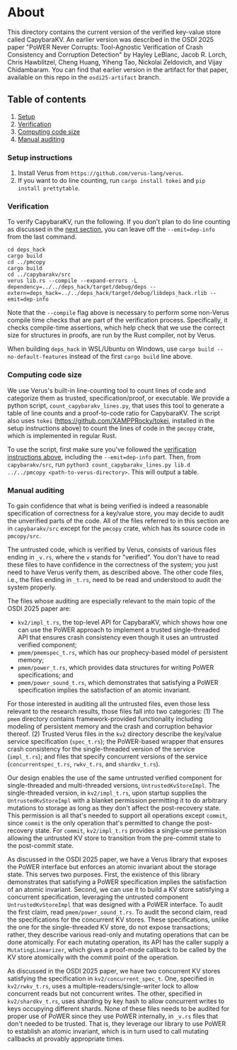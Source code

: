 # About

This directory contains the current version of the verified key-value store
called CapybaraKV. An earlier version was described in the OSDI 2025 paper
"PoWER Never Corrupts: Tool-Agnostic Verification of Crash Consistency and
Corruption Detection" by Hayley LeBlanc, Jacob R. Lorch, Chris Hawblitzel,
Cheng Huang, Yiheng Tao, Nickolai Zeldovich, and Vijay Chidambaram. You can
find that earlier version in the artifact for that paper, available on this
repo in the `osdi25-artifact` branch.

## Table of contents
1. [Setup](#setup-instructions)
2. [Verification](#verification)
3. [Computing code size](#computing-code-size)
4. [Manual auditing](#manual-auditing)

### Setup instructions

1. Install Verus from `https://github.com/verus-lang/verus`.
2. If you want to do line counting, run `cargo install tokei` and `pip install prettytable`.

### Verification

To verify CapybaraKV, run the following. If you don't plan to do line counting as discussed in the [next section](#computing-code-size), you can leave off the `--emit=dep-info` from the last command.

```
cd deps_hack
cargo build
cd ../pmcopy
cargo build
cd ../capybarakv/src
verus lib.rs --compile --expand-errors -L dependency=../../deps_hack/target/debug/deps --extern=deps_hack=../../deps_hack/target/debug/libdeps_hack.rlib --emit=dep-info
```

Note that the `--compile` flag above is necessary to perform some non-Verus compile time checks that are part of the verification process. 
Specifically, it checks compile-time assertions, which help check that we use the correct size for structures in proofs, are run by the Rust compiler, not by Verus.

When building `deps_hack` in WSL/Ubuntu on Windows, use `cargo build --no-default-features` instead of the first `cargo build` line above.

### Computing code size

We use Verus's built-in line-counting tool to count lines of code and categorize them as trusted, specification/proof, or executable. 
We provide a python script, `count_capybarakv_lines.py`, that uses this tool to generate a table of line counts and a proof-to-code ratio for CapybaraKV.
The script also uses `tokei` (https://github.com/XAMPPRocky/tokei, installed in the setup instructions above) to count the lines of code in the `pmcopy` crate, which is implemented in regular Rust.

To use the script, first make sure you've followed the [verification instructions above](#verification), including the `--emit=dep-info` part. Then, from `capybarakv/src`, run `python3 count_capybarakv_lines.py lib.d ../../pmcopy <path-to-verus-directory>`. This will output a table.

### Manual auditing

To gain confidence that what is being verified is indeed a reasonable specification of correctness for a key/value store, you may decide to audit the unverified parts of the code.
All of the files referred to in this section are in `capybarakv/src` except for the `pmcopy` crate, which has its source code in `pmcopy/src`.

The untrusted code, which is verified by Verus, consists of various files ending in `_v.rs`, where the `v` stands for "verified". You don't have to read these files to have confidence in the correctness of the system; you just need to have Verus verify them, as described above. The other code files, i.e., the files ending in `_t.rs`, need to be read and understood to audit the system properly.

The files whose auditing are especially relevant to the main topic of the OSDI 2025 paper are:
* `kv2/impl_t.rs`, the top-level API for CapybaraKV, which shows how one can use the PoWER approach to implement a trusted single-threaded API that ensures crash consistency even though it uses an untrusted verified component;
* `pmem/pmemspec_t.rs`, which has our prophecy-based model of persistent memory;
* `pmem/power_t.rs`, which provides data structures for writing PoWER specifications; and
* `pmem/power_sound_t.rs`, which demonstrates that satisfying a PoWER specification implies the satisfaction of an atomic invariant.

For those interested in auditing all the untrusted files, even those less relevant to the research results, those files fall into two categories: (1) The `pmem` directory contains framework-provided functionality including modeling of persistent memory and the crash and corruption behavior thereof. (2) Trusted Verus files in the `kv2` directory describe the key/value service specification (`spec_t.rs`); the PoWER-based wrapper that ensures crash consistency for the single-threaded version of the service (`impl_t.rs`); and files that specify concurrent versions of the service (`concurrentspec_t.rs`, `rwkv_t.rs`, and `shardkv_t.rs`).

Our design enables the use of the same untrusted verified component for single-threaded and multi-threaded versions, `UntrustedKvStoreImpl`. The single-threaded version, in `kv2/impl_t.rs`, upon startup supplies the `UntrustedKvStoreImpl` with a blanket permission permitting it to do arbitrary mutations to storage as long as they don't affect the post-recovery state. This permission is all that's needed to support all operations except `commit`, since `commit` is the only operation that's permitted to change the post-recovery state. For `commit`, `kv2/impl_t.rs` provides a single-use permission allowing the untrusted KV store to transition from the pre-commit state to the post-commit state.

As discussed in the OSDI 2025 paper, we have a Verus library that exposes the PoWER interface but enforces an atomic invariant about the storage state. This serves two purposes. First, the existence of this library demonstrates that satisfying a PoWER specification implies the satisfaction of an atomic invariant. Second, we can use it to build a KV store satisfying a concurrent specification, leveraging the untrusted component `UntrustedKvStoreImpl` that was designed with a PoWER interface. To audit the first claim, read `pmem/power_sound_t.rs`. To audit the second claim, read the specifications for the concurrent KV stores. These specifications, unlike the one for the single-threaded KV store, do not expose transactions; rather, they describe various read-only and mutating operations that can be done atomically. For each mutating operation, its API has the caller supply a `MutatingLinearizer`, which gives a proof-mode callback to be called by the KV store atomically with the commit point of the operation.

As discussed in the OSDI 2025 paper, we have two concurrent KV stores satisfying the specification in `kv2/concurrent_spec_t`. One, specified in `kv2/rwkv_t.rs`, uses a multiple-readers/single-writer lock to allow concurrent reads but not concurrent writes. The other, specified in `kv2/shardkv_t.rs`, uses sharding by key hash to allow concurrent writes to keys occupying different shards. None of these files needs to be audited for proper use of PoWER since they use PoWER internally, in `_v.rs` files that don't needed to be trusted. That is, they leverage our library to use PoWER to establish an atomic invariant, which is in turn used to call mutating callbacks at provably appropriate times.
